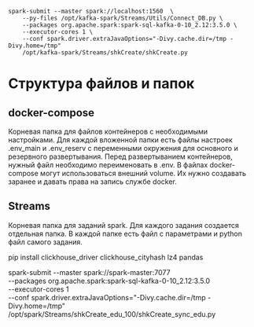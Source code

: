 
```
spark-submit --master spark://localhost:1560  \
    --py-files /opt/kafka-spark/Streams/Utils/Connect_DB.py \
    --packages org.apache.spark:spark-sql-kafka-0-10_2.12:3.5.0 \
    --executor-cores 1 \
    --conf spark.driver.extraJavaOptions="-Divy.cache.dir=/tmp -Divy.home=/tmp" 
    /opt/kafka-spark/Streams/shkCreate/shkCreate.py
```

# Структура файлов и папок

## docker-compose
Корневая папка для файлов контейнеров с необходимыми настройками.
Для каждой вложенной папки есть файлы настроек .env_main и .env_reserv с переменными окружения для основного и резервного развертывания. Перед развертыванием контейнеров, нужный файл необходимо переименовать в .env.
В файлах docker-compose могут использоваться внешний volume. Их нужно создавать заранее и давать права на запись службе docker.

## Streams
Корневая папка для заданий spark. Для каждого задания создается отдельная папка.
В каждой папке есть файл с параметрами и python файл самого задания.


pip install clickhouse_driver clickhouse_cityhash lz4 pandas

spark-submit --master spark://spark-master:7077  \
    --packages org.apache.spark:spark-sql-kafka-0-10_2.12:3.5.0 \
    --executor-cores 1 \
    --conf spark.driver.extraJavaOptions="-Divy.cache.dir=/tmp -Divy.home=/tmp" \
    /opt/spark/Streams/shkCreate_edu_100/shkCreate_sync_edu.py